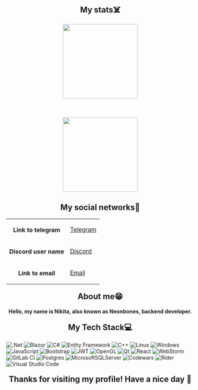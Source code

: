<h2 markdown="1" align="center">My stats☠️</h1>

<div align="center">
<a align="center" href="https://github.com/anuraghazra/github-readme-stats">
  <img height=200 align="center" src="https://github-readme-stats.vercel.app/api?username=nikitabeliayev&layout=compact&show_icons=true&bg_color=00000000&theme=dark&card_width=500" />
</a>
</div>

<div align="center" style="margin-top: 50px;">
<a  href="https://github.com/anuraghazra/convoychat">
  <img height=200 align="center" src="https://github-readme-stats.vercel.app/api/top-langs?username=nikitabeliayev&langs_count=5&card_width=500&size_weight=0.5&count_weight=0.5&theme=dark&bg_color=00000000" />
</a>
</div>
<h2 markdown="1" align="center">My social networks📱</h3>

<table align="center" style="border-collapse: collapse; border: none;">
<tr>
<th style="border: none;">
Link to telegram
</th>
<td style="border: none;">

[Telegram](https://t.me/Ivchjnbbk)
</td>
</th>
</tr>
<tr>
<th style="border: none;">
Discord user name
</th>
<td style="border: none;">

[Discord](https://discordapp.com/users/586178673766432769)
</td>
</th>
</tr>
<tr>
<th style="border: none;">
Link to email
</th>
<td style="border: none;">

[Email](mailto:belnik0304@gmail.com)
</td>
</th>
</tr>
</table>

<h2 markdown="1" align="center" style="margin-top: 20px;">About me😁</h1>
<h4 align="center">Hello, my name is Nikita, also known as Neonbones, backend developer.</h3>

<h2 markdown="1" align="center" style="margin-top: 20px;">My Tech Stack💻</h1>

![.Net](https://img.shields.io/badge/.NET-5C2D91?style=for-the-badge&logo=.net&logoColor=white)
![Blazor](https://img.shields.io/badge/blazor-%235C2D91.svg?style=for-the-badge&logo=blazor&logoColor=white)
![C#](https://img.shields.io/badge/c%23-%23239120.svg?style=for-the-badge&logo=csharp&logoColor=white)
![Entity Framework](https://img.shields.io/badge/Entity%20Framework-8A2BE2?style=for-the-badge)
![C++](https://img.shields.io/badge/c++-%2300599C.svg?style=for-the-badge&logo=c%2B%2B&logoColor=white)
![Linux](https://img.shields.io/badge/Linux-FCC624?style=for-the-badge&logo=linux&logoColor=black)
![Windows](https://img.shields.io/badge/Windows-0078D6?style=for-the-badge&logo=windows&logoColor=white)
![JavaScript](https://img.shields.io/badge/javascript-%23323330.svg?style=for-the-badge&logo=javascript&logoColor=%23F7DF1E)
![Bootstrap](https://img.shields.io/badge/bootstrap-%238511FA.svg?style=for-the-badge&logo=bootstrap&logoColor=white)
![JWT](https://img.shields.io/badge/JWT-black?style=for-the-badge&logo=JSON%20web%20tokens)
![OpenGL](https://img.shields.io/badge/OpenGL-%23FFFFFF.svg?style=for-the-badge&logo=opengl)
![Qt](https://img.shields.io/badge/Qt-%23217346.svg?style=for-the-badge&logo=Qt&logoColor=white)
![React](https://img.shields.io/badge/react-%2320232a.svg?style=for-the-badge&logo=react&logoColor=%2361DAFB)
![WebStorm](https://img.shields.io/badge/webstorm-143?style=for-the-badge&logo=webstorm&logoColor=white&color=black)
![GitLab CI](https://img.shields.io/badge/gitlab%20ci-%23181717.svg?style=for-the-badge&logo=gitlab&logoColor=white)
![Postgres](https://img.shields.io/badge/postgres-%23316192.svg?style=for-the-badge&logo=postgresql&logoColor=white)
![MicrosoftSQLServer](https://img.shields.io/badge/Microsoft%20SQL%20Server-CC2927?style=for-the-badge&logo=microsoft%20sql%20server&logoColor=white)
![Codewars](https://img.shields.io/badge/Codewars-B1361E?style=for-the-badge&logo=codewars&logoColor=grey)
![Rider](https://img.shields.io/badge/Rider-000000.svg?style=for-the-badge&logo=Rider&logoColor=white&color=black&labelColor=crimson)
![Visual Studio Code](https://img.shields.io/badge/Visual%20Studio%20Code-0078d7.svg?style=for-the-badge&logo=visual-studio-code&logoColor=white)


<h2 markdown="1" align="center" style="margin-top: 20px;">Thanks for visiting my profile! Have a nice day 🥳</h3>
